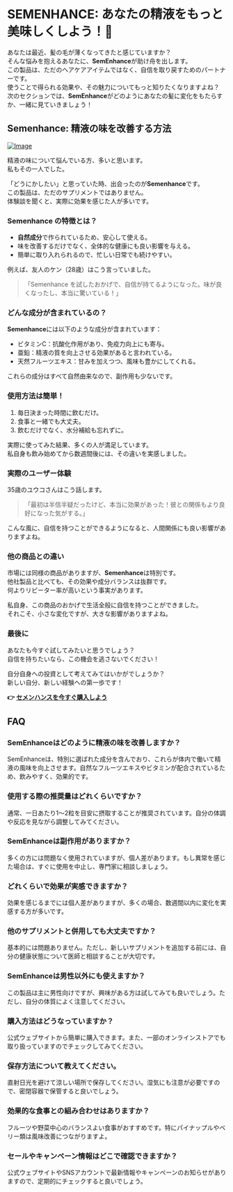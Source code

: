 # SEMENHANCE: あなたの精液をもっと美味しくしよう！🍬

あなたは最近、髪の毛が薄くなってきたと感じていますか？  
そんな悩みを抱えるあなたに、**SemEnhance**が助け舟を出します。  
この製品は、ただのヘアケアアイテムではなく、自信を取り戻すためのパートナーです。  
使うことで得られる効果や、その魅力についてもっと知りたくなりますよね？  
次のセクションでは、**SemEnhance**がどのようにあなたの髪に変化をもたらすか、一緒に見ていきましょう！

## Semenhance: 精液の味を改善する方法

[![Image](https://www2.sellhealth.com/137/468x60-semenhance.png)](https://gchaffi.com/8gqGFMNC)

精液の味について悩んでいる方、多いと思います。  
私もその一人でした。  

「どうにかしたい」と思っていた時、出会ったのが**Semenhance**です。  
この製品は、ただのサプリメントではありません。  
体験談を聞くと、実際に効果を感じた人が多いです。  

### Semenhance の特徴とは？

- **自然成分**で作られているため、安心して使える。
- 味を改善するだけでなく、全体的な健康にも良い影響を与える。
- 簡単に取り入れられるので、忙しい日常でも続けやすい。

例えば、友人のケン（28歳）はこう言っていました。

> 「Semenhance を試したおかげで、自信が持てるようになった。味が良くなったし、本当に驚いている！」

### どんな成分が含まれているの？

**Semenhance**には以下のような成分が含まれています：

- ビタミンC：抗酸化作用があり、免疫力向上にも寄与。
- 亜鉛：精液の質を向上させる効果があると言われている。
- 天然フルーツエキス：甘みを加えつつ、風味も豊かにしてくれる。

これらの成分はすべて自然由来なので、副作用も少ないです。

### 使用方法は簡単！

1. 毎日決まった時間に飲むだけ。
2. 食事と一緒でも大丈夫。
3. 飲むだけでなく、水分補給も忘れずに。

実際に使ってみた結果、多くの人が満足しています。  
私自身も飲み始めてから数週間後には、その違いを実感しました。

### 実際のユーザー体験

35歳のユウコさんはこう話します。

> 「最初は半信半疑だったけど、本当に効果があった！彼との関係もより良好になった気がする。」

こんな風に、自信を持つことができるようになると、人間関係にも良い影響がありますよね。  

### 他の商品との違い

市場には同様の商品がありますが、**Semenhance**は特別です。  
他社製品と比べても、その効果や成分バランスは抜群です。  
何よりリピーター率が高いという事実があります。

私自身、この商品のおかげで生活全般に自信を持つことができました。  
それこそ、小さな変化ですが、大きな影響がありますよね。

### 最後に

あなたも今すぐ試してみたいと思うでしょう？  
自信を持ちたいなら、この機会を逃さないでください！  

自分自身への投資として考えてみてはいかがでしょうか？  
新しい自分、新しい経験への第一歩です！



**👉 [セメンハンスを今すぐ購入しよう](https://gchaffi.com/8gqGFMNC)**

## FAQ

### SemEnhanceはどのように精液の味を改善しますか？

SemEnhanceは、特別に選ばれた成分を含んでおり、これらが体内で働いて精液の風味を向上させます。自然なフルーツエキスやビタミンが配合されているため、飲みやすく、効果的です。

### 使用する際の推奨量はどれくらいですか？

通常、一日あたり1〜2粒を目安に摂取することが推奨されています。自分の体調や反応を見ながら調整してみてください。

### SemEnhanceは副作用がありますか？

多くの方には問題なく使用されていますが、個人差があります。もし異常を感じた場合は、すぐに使用を中止し、専門家に相談しましょう。

### どれくらいで効果が実感できますか？

効果を感じるまでには個人差がありますが、多くの場合、数週間以内に変化を実感する方が多いです。

### 他のサプリメントと併用しても大丈夫ですか？

基本的には問題ありません。ただし、新しいサプリメントを追加する前には、自分の健康状態について医師と相談することが大切です。

### SemEnhanceは男性以外にも使えますか？

この製品は主に男性向けですが、興味がある方は試してみても良いでしょう。ただし、自分の体質によく注意してください。

### 購入方法はどうなっていますか？

公式ウェブサイトから簡単に購入できます。また、一部のオンラインストアでも取り扱っていますのでチェックしてみてください。

### 保存方法について教えてください。

直射日光を避けて涼しい場所で保存してください。湿気にも注意が必要ですので、密閉容器で保管すると良いでしょう。

### 効果的な食事との組み合わせはありますか？

フルーツや野菜中心のバランスよい食事がおすすめです。特にパイナップルやベリー類は風味改善につながりますよ。

### セールやキャンペーン情報はどこで確認できますか？

公式ウェブサイトやSNSアカウントで最新情報やキャンペーンのお知らせがありますので、定期的にチェックすると良いでしょう。